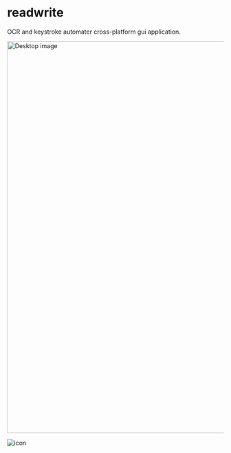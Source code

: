 
# readwrite
OCR and keystroke automater cross-platform gui application.

<img width="912" alt="Desktop image" src="https://user-images.githubusercontent.com/16096583/200861522-f0dbbfff-3b03-41ca-9121-e5cd52310c05.png">

![icon](https://user-images.githubusercontent.com/16096583/200861925-44fdd69e-7f73-445c-be9b-6009e75b0743.png)

